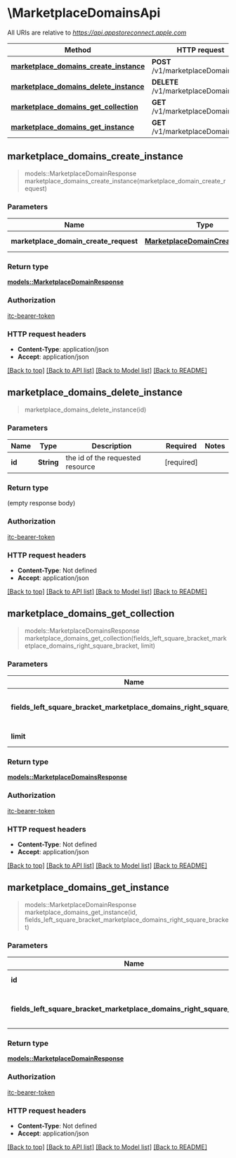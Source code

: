 # \MarketplaceDomainsApi

All URIs are relative to *https://api.appstoreconnect.apple.com*

Method | HTTP request | Description
------------- | ------------- | -------------
[**marketplace_domains_create_instance**](MarketplaceDomainsApi.md#marketplace_domains_create_instance) | **POST** /v1/marketplaceDomains | 
[**marketplace_domains_delete_instance**](MarketplaceDomainsApi.md#marketplace_domains_delete_instance) | **DELETE** /v1/marketplaceDomains/{id} | 
[**marketplace_domains_get_collection**](MarketplaceDomainsApi.md#marketplace_domains_get_collection) | **GET** /v1/marketplaceDomains | 
[**marketplace_domains_get_instance**](MarketplaceDomainsApi.md#marketplace_domains_get_instance) | **GET** /v1/marketplaceDomains/{id} | 



## marketplace_domains_create_instance

> models::MarketplaceDomainResponse marketplace_domains_create_instance(marketplace_domain_create_request)


### Parameters


Name | Type | Description  | Required | Notes
------------- | ------------- | ------------- | ------------- | -------------
**marketplace_domain_create_request** | [**MarketplaceDomainCreateRequest**](MarketplaceDomainCreateRequest.md) | MarketplaceDomain representation | [required] |

### Return type

[**models::MarketplaceDomainResponse**](MarketplaceDomainResponse.md)

### Authorization

[itc-bearer-token](../README.md#itc-bearer-token)

### HTTP request headers

- **Content-Type**: application/json
- **Accept**: application/json

[[Back to top]](#) [[Back to API list]](../README.md#documentation-for-api-endpoints) [[Back to Model list]](../README.md#documentation-for-models) [[Back to README]](../README.md)


## marketplace_domains_delete_instance

> marketplace_domains_delete_instance(id)


### Parameters


Name | Type | Description  | Required | Notes
------------- | ------------- | ------------- | ------------- | -------------
**id** | **String** | the id of the requested resource | [required] |

### Return type

 (empty response body)

### Authorization

[itc-bearer-token](../README.md#itc-bearer-token)

### HTTP request headers

- **Content-Type**: Not defined
- **Accept**: application/json

[[Back to top]](#) [[Back to API list]](../README.md#documentation-for-api-endpoints) [[Back to Model list]](../README.md#documentation-for-models) [[Back to README]](../README.md)


## marketplace_domains_get_collection

> models::MarketplaceDomainsResponse marketplace_domains_get_collection(fields_left_square_bracket_marketplace_domains_right_square_bracket, limit)


### Parameters


Name | Type | Description  | Required | Notes
------------- | ------------- | ------------- | ------------- | -------------
**fields_left_square_bracket_marketplace_domains_right_square_bracket** | Option<[**Vec<String>**](String.md)> | the fields to include for returned resources of type marketplaceDomains |  |
**limit** | Option<**i32**> | maximum resources per page |  |

### Return type

[**models::MarketplaceDomainsResponse**](MarketplaceDomainsResponse.md)

### Authorization

[itc-bearer-token](../README.md#itc-bearer-token)

### HTTP request headers

- **Content-Type**: Not defined
- **Accept**: application/json

[[Back to top]](#) [[Back to API list]](../README.md#documentation-for-api-endpoints) [[Back to Model list]](../README.md#documentation-for-models) [[Back to README]](../README.md)


## marketplace_domains_get_instance

> models::MarketplaceDomainResponse marketplace_domains_get_instance(id, fields_left_square_bracket_marketplace_domains_right_square_bracket)


### Parameters


Name | Type | Description  | Required | Notes
------------- | ------------- | ------------- | ------------- | -------------
**id** | **String** | the id of the requested resource | [required] |
**fields_left_square_bracket_marketplace_domains_right_square_bracket** | Option<[**Vec<String>**](String.md)> | the fields to include for returned resources of type marketplaceDomains |  |

### Return type

[**models::MarketplaceDomainResponse**](MarketplaceDomainResponse.md)

### Authorization

[itc-bearer-token](../README.md#itc-bearer-token)

### HTTP request headers

- **Content-Type**: Not defined
- **Accept**: application/json

[[Back to top]](#) [[Back to API list]](../README.md#documentation-for-api-endpoints) [[Back to Model list]](../README.md#documentation-for-models) [[Back to README]](../README.md)

